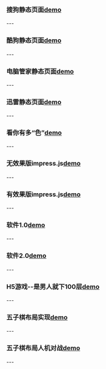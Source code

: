 <h3>搜狗静态页面<a href="https://hyyqcweb.github.io/sougou.htm">demo</a></h3>
---
<h3>酷狗静态页面<a href="https://hyyqcweb.github.io/KuGou/index.html">demo</a></h3>
---
<h3>电脑管家静态页面<a href="https://hyyqcweb.github.io/computer/index.html">demo</a></h3>
---
<h3>迅雷静态页面<a href="https://hyyqcweb.github.io/迅雷/news.html">demo</a></h3>
---
<h3>看你有多“色”<a href="https://hyyqcweb.github.io/game/demo/index.html">demo</a></h3>
---
<h3>无效果版impress.js<a href="https://hyyqcweb.github.io/inconceivable_font/index.html#/bored">demo</a></h3>
---
<h3>有效果版impress.js<a href="https://hyyqcweb.github.io/inconceivable_fonts/index.html#/bored">demo</a></h3>
---
<h3>软件1.0<a href="https://hyyqcweb.github.io/soft1.0/index.html">demo</a></h3>
---
<h3>软件2.0<a href="https://hyyqcweb.github.io/soft2.0/index.html">demo</a></h3>
---
<h3>H5游戏--是男人就下100层<a href="https://hyyqcweb.github.io//Man/index.html">demo</a></h3>
---
<h3>五子棋布局实现<a href="https://hyyqcweb.github.io/gobang/UI/index.html">demo</a></h3>
---
<h3>五子棋布局人机对战<a href="https://hyyqcweb.github.io/gobang/AI/index.html">demo</a></h3>
---

